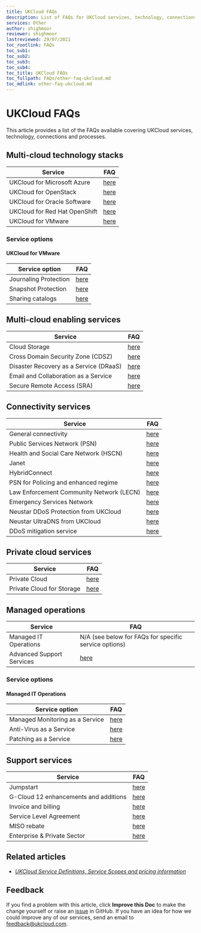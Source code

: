 ```yaml
---
title: UKCloud FAQs
description: List of FAQs for UKCloud services, technology, connections and processes
services: Other
author: shighmoor
reviewer: shighmoor
lastreviewed: 29/07/2021
toc_rootlink: FAQs
toc_sub1: 
toc_sub2:
toc_sub3:
toc_sub4:
toc_title: UKCloud FAQs
toc_fullpath: FAQs/other-faq-ukcloud.md
toc_mdlink: other-faq-ukcloud.md
---
```


# UKCloud FAQs

This article provides a list of the FAQs available covering UKCloud services, technology, connections and processes.

## Multi-cloud technology stacks

Service                       | FAQ
------------------------------|----
UKCloud for Microsoft Azure   | [here](../azure/azs-faq.md)
UKCloud for OpenStack         | [here](../openstack/ostack-faq.md)
UKCloud for Oracle Software   | [here](../oracle/orcl-faq.md)
UKCloud for Red Hat OpenShift | [here](../openshift/oshift-faq.md)
UKCloud for VMware            | [here](../vmware/vmw-faq.md)

### Service options

#### UKCloud for VMware

Service option           | FAQ
-------------------------|----
Journaling Protection    | [here](../vmware/vmw-faq-journaling-protection.md)
Snapshot Protection      | [here](../vmware/vmw-faq-snapshot-protection.md)
Sharing catalogs         | [here](../vmware/vmw-faq-sharing-catalogs.md)

## Multi-cloud enabling services

Service                                | FAQ
---------------------------------------|----
Cloud Storage                          | [here](../cloud-storage/cs-faq.md)
Cross Domain Security Zone (CDSZ)      | [here](../cdsz/cdsz-faq.md)
Disaster Recovery as a Service (DRaaS) | [here](../draas/draas-faq.md)
Email and Collaboration as a Service   | [here](../email/email-faq.md)
Secure Remote Access (SRA)             | [here](../sra/sra-faq.md)

## Connectivity services

Service                                  | FAQ
-----------------------------------------|----
General connectivity                     | [here](../connectivity/conn-faq.md)
Public Services Network (PSN)            | [here](../connectivity/conn-faq-psn.md)
Health and Social Care Network (HSCN)    | [here](../connectivity/conn-faq-hscn.md)
Janet                                    | [here](../connectivity/conn-faq-janet.md)
HybridConnect                            | [here](../connectivity/conn-faq-hybridconnect.md)
PSN for Policing and enhanced regime     | [here](../connectivity/conn-faq-psn-police.md)
Law Enforcement Community Network (LECN) | [here](../connectivity/conn-faq-lecn.md)
Emergency Services Network               | [here](../connectivity/conn-faq-esn.md)
Neustar DDoS Protection from UKCloud     | [here](../connectivity/conn-faq-app-ddos.md)
Neustar UltraDNS from UKCloud            | [here](../connectivity/conn-faq-glb.md)
DDoS mitigation service                  | [here](../connectivity/conn-faq-ddos.md)

## Private cloud services

Service                   | FAQ
--------------------------|----
Private Cloud             | [here](../private-cloud/prc-faq.md)
Private Cloud for Storage | [here](../private-cloud/prc-faq-storage.md)

## Managed operations

Service                   | FAQ
--------------------------|----
Managed IT Operations     | N/A (see below for FAQs for specific service options)
Advanced Support Services | [here](../managed-operations/man-faq-adv-support-svcs.md)

### Service options

#### Managed IT Operations

Service option                  | FAQ
--------------------------------|----
Managed Monitoring as a Service | [here](../managed-operations/man-faq-monitoring.md)
Anti-Virus as a Service         | [here](../managed-operations/man-faq-antivirus.md)
Patching as a Service           | [here](../managed-operations/man-faq-patching.md)

## Support services

Service                               | FAQ
--------------------------------------|----
Jumpstart                             | [here](../pro-services/ps-faq-jumpstart.md)
G-Cloud 12 enhancements and additions | [here](other-faq-g12.md)
Invoice and billing                   | [here](other-faq-billing.md)
Service Level Agreement               | [here](other-faq-sla.md)
MISO rebate                           | [here](other-faq-miso-rebate.md)
Enterprise & Private Sector           | [here](other-faq-eps.md)

## Related articles

- [*UKCloud Service Definitions, Service Scopes and pricing information*](other-ref-service-definitions.md)

## Feedback

If you find a problem with this article, click **Improve this Doc** to make the change yourself or raise an [issue](https://github.com/UKCloud/documentation/issues) in GitHub. If you have an idea for how we could improve any of our services, send an email to <feedback@ukcloud.com>.
